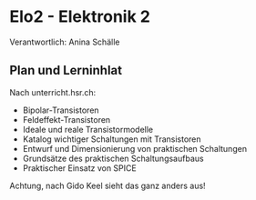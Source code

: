 # Elo2 - Elektronik 2

Verantwortlich: Anina Schälle

## Plan und Lerninhlat

Nach unterricht.hsr.ch:
 * Bipolar-Transistoren 
 * Feldeffekt-Transistoren 
 * Ideale und reale Transistormodelle 
 * Katalog wichtiger Schaltungen mit Transistoren 
 * Entwurf und Dimensionierung von praktischen Schaltungen 
 * Grundsätze des praktischen Schaltungsaufbaus 
 * Praktischer Einsatz von SPICE

Achtung, nach Gido Keel sieht das ganz anders aus!